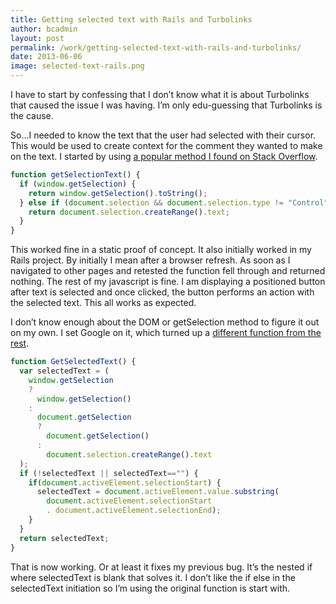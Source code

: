 ```yaml
---
title: Getting selected text with Rails and Turbolinks
author: bcadmin
layout: post
permalink: /work/getting-selected-text-with-rails-and-turbolinks/
date: 2013-06-06
image: selected-text-rails.png
---
```

I have to start by confessing that I don&#8217;t know what it is about Turbolinks that caused the issue I was having. I&#8217;m only edu-guessing that Turbolinks is the cause.

So&#8230;I needed to know the text that the user had selected with their cursor. This would be used to create context for the comment they wanted to make on the text. I started by using <a href="http://stackoverflow.com/questions/5379120/get-the-highlighted-selected-text" target="_blank">a popular method I found on Stack Overflow</a>.

```javascript
function getSelectionText() {
  if (window.getSelection) {
    return window.getSelection().toString();
  } else if (document.selection && document.selection.type != "Control") {
    return document.selection.createRange().text;
  }
}
```

This worked fine in a static proof of concept. It also initially worked in my Rails project. By initially I mean after a browser refresh. As soon as I navigated to other pages and retested the function fell through and returned nothing. The rest of my javascript is fine. I am displaying a positioned button after text is selected and once clicked, the button performs an action with the selected text. This all works as expected.

I don&#8217;t know enough about the DOM or getSelection method to figure it out on my own. I set Google on it, which turned up a <a href="http://www.codeproject.com/Articles/292159/Javascript-code-to-get-selected-text" target="_blank">different function from the rest</a>.

```javascript
function GetSelectedText() {
  var selectedText = (
    window.getSelection
    ?
      window.getSelection()
    :
      document.getSelection
      ?
        document.getSelection()
      :
        document.selection.createRange().text
  );
  if (!selectedText || selectedText=="") {
    if(document.activeElement.selectionStart) {
      selectedText = document.activeElement.value.substring(
        document.activeElement.selectionStart
        . document.activeElement.selectionEnd);
    }
  }
  return selectedText;
}
```

That is now working. Or at least it fixes my previous bug. It&#8217;s the nested if where selectedText is blank that solves it. I don&#8217;t like the if else in the selectedText initiation so I&#8217;m using the original function is start with.